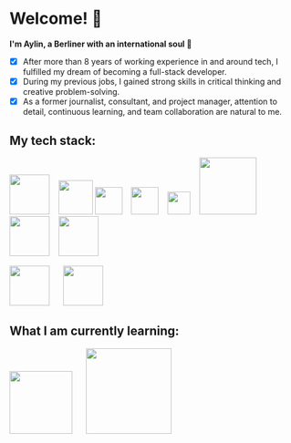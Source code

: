 # Welcome! :wave:

**I'm Aylin, a Berliner with an international soul :herb:** 
- [x] After more than 8 years of working experience in and around tech, I fulfilled my dream of becoming a full-stack developer.
- [x] During my previous jobs, I gained strong skills in critical thinking and creative problem-solving.
- [x] As a former journalist, consultant, and project manager, attention to detail, continuous learning, and team collaboration are natural to me.

## My tech stack:

  <img src="https://upload.wikimedia.org/wikipedia/commons/d/d9/Node.js_logo.svg" width="70"> &nbsp;&nbsp; <img src="https://upload.wikimedia.org/wikipedia/commons/a/a7/React-icon.svg" width="60"> <img src="https://upload.wikimedia.org/wikipedia/commons/6/6a/JavaScript-logo.png" width="48"> &nbsp;&nbsp;
  <img src="https://upload.wikimedia.org/wikipedia/commons/6/61/HTML5_logo_and_wordmark.svg" width="48"> &nbsp;&nbsp;
  <img src="https://upload.wikimedia.org/wikipedia/commons/d/d5/CSS3_logo_and_wordmark.svg" width="40"> &nbsp;&nbsp;
  <img src="https://upload.wikimedia.org/wikipedia/commons/e/eb/MongoDB_Logo.png" width="100"> &nbsp;&nbsp;
  <img src="https://upload.wikimedia.org/wikipedia/commons/6/64/Expressjs.png" width="70"> &nbsp;&nbsp;
  <img src="http://blog.comperiosearch.com/wp-content/uploads/2012/09/handlebars_logo.png" width="70">
  
  <img src="https://upload.wikimedia.org/wikipedia/commons/9/9a/Visual_Studio_Code_1.35_icon.svg" width="70"> &nbsp;&nbsp;&nbsp;&nbsp; <img src="https://upload.wikimedia.org/wikipedia/commons/e/e0/Git-logo.svg" width="70">



## What I am currently learning:

<img src="https://upload.wikimedia.org/wikipedia/commons/a/af/Logo_of_Hugo_the_static_website_generator.svg" width="110"> &nbsp;&nbsp;&nbsp;&nbsp; <img src="https://getlogovector.com/wp-content/uploads/2021/01/tailwind-css-logo-vector.png" width="150">

